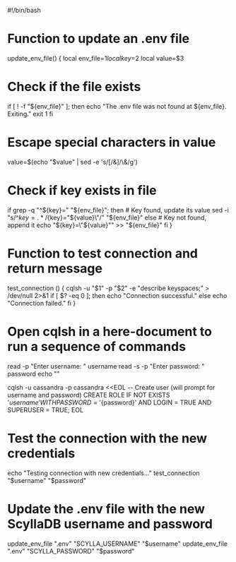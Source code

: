 #!/bin/bash

# Function to update an .env file
update_env_file() {
  local env_file=$1
  local key=$2
  local value=$3

  # Check if the file exists
  if [ ! -f "${env_file}" ]; then
    echo "The .env file was not found at ${env_file}. Exiting."
    exit 1
  fi

  # Escape special characters in value
  value=$(echo "$value" | sed -e 's/[\/&]/\\&/g')

  # Check if key exists in file
  if grep -q "^${key}=" "${env_file}"; then
    # Key found, update its value
    sed -i "s/^${key}=.*/${key}=\"${value}\"/" "${env_file}"
  else
    # Key not found, append it
    echo "${key}=\"${value}\"" >> "${env_file}"
  fi
}

# Function to test connection and return message
test_connection () {
  cqlsh -u "$1" -p "$2" -e "describe keyspaces;" > /dev/null 2>&1
  if [ $? -eq 0 ]; then
    echo "Connection successful."
  else
    echo "Connection failed."
  fi
}

# Open cqlsh in a here-document to run a sequence of commands
read -p "Enter username: " username
read -s -p "Enter password: " password
echo ""

cqlsh -u cassandra -p cassandra <<EOL
-- Create user (will prompt for username and password)
CREATE ROLE IF NOT EXISTS '${username}' WITH PASSWORD = '${password}' AND LOGIN = TRUE AND SUPERUSER = TRUE;
EOL

# Test the connection with the new credentials
echo "Testing connection with new credentials..."
test_connection "$username" "$password"

# Update the .env file with the new ScyllaDB username and password
update_env_file ".env" "SCYLLA_USERNAME" "$username"
update_env_file ".env" "SCYLLA_PASSWORD" "$password"
